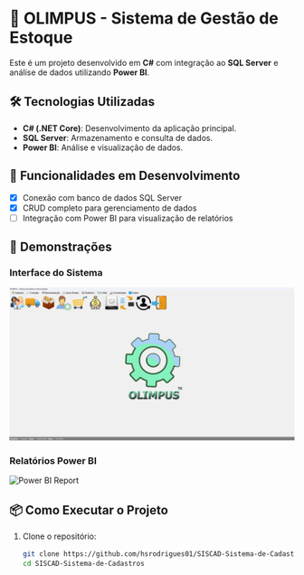 # 🚀 OLIMPUS - Sistema de Gestão de Estoque

Este é um projeto desenvolvido em **C#** com integração ao **SQL Server** e análise de dados utilizando **Power BI**.

## 🛠️ Tecnologias Utilizadas

- **C# (.NET Core)**: Desenvolvimento da aplicação principal.
- **SQL Server**: Armazenamento e consulta de dados.
- **Power BI**: Análise e visualização de dados.

## 🚧 Funcionalidades em Desenvolvimento

- [x] Conexão com banco de dados SQL Server
- [x] CRUD completo para gerenciamento de dados
- [ ] Integração com Power BI para visualização de relatórios

## 📸 Demonstrações

### Interface do Sistema
![Interface](./imagens/interface.png)

### Relatórios Power BI
![Power BI Report](./imagens/relatorio_powerbi.png)

## 📦 Como Executar o Projeto

1. Clone o repositório:

   ```bash
   git clone https://github.com/hsrodrigues01/SISCAD-Sistema-de-Cadastros.git
   cd SISCAD-Sistema-de-Cadastros
